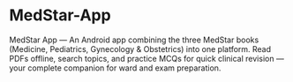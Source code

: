 # MedStar-App
MedStar App — An Android app combining the three MedStar books (Medicine, Pediatrics, Gynecology &amp; Obstetrics) into one platform. Read PDFs offline, search topics, and practice MCQs for quick clinical revision — your complete companion for ward and exam preparation.

